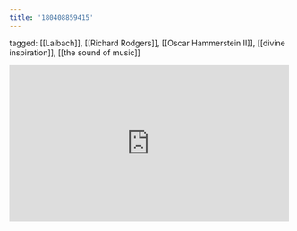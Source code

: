 ```yaml
---
title: '180408859415'
---
```

tagged: [[Laibach]], [[Richard Rodgers]], [[Oscar Hammerstein II]], [[divine inspiration]], [[the sound of music]]
<iframe allow="accelerometer; autoplay; clipboard-write; encrypted-media; gyroscope; picture-in-picture" allowfullscreen="" frameborder="0" height="281" id="youtube_iframe" src="https://www.youtube.com/embed/5jqOSDq0Ssc?feature=oembed&amp;enablejsapi=1&amp;origin=https://safe.txmblr.com&amp;wmode=opaque" width="500"></iframe>